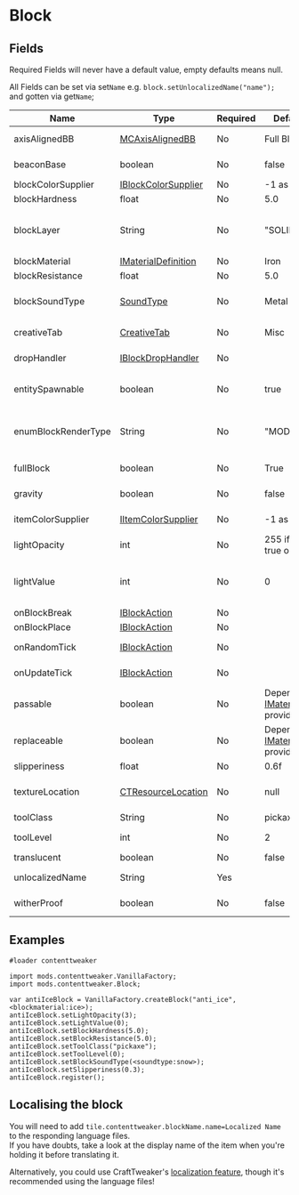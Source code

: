 # Block

## Fields 
Required Fields will never have a default value, empty defaults means null.

All Fields can be set via set`Name` e.g. `block.setUnlocalizedName("name");` and gotten via get`Name`;

|Name                |Type                                                                                                     |Required |Default Value                                                                                                  |Notes                                                                                    |
|--------------------|---------------------------------------------------------------------------------------------------------|---------|---------------------------------------------------------------------------------------------------------------|-----------------------------------------------------------------------------------------|
|axisAlignedBB       |[MCAxisAlignedBB](/Mods/ContentTweaker/Vanilla/Types/Block/MCAxisAlignedBB/)                             |No       |Full Block                                                                                                     |Lets you set the block's bounding box                                                    |
|beaconBase          |boolean                                                                                                  |No       |false                                                                                                          |Can this block be used as part of a beacon's base?                                       |
|blockColorSupplier  |[IBlockColorSupplier](/Mods/ContentTweaker/Vanilla/Advanced_Functionality/Functions/IBlockColorSupplier/)|No       |-1 as color                                                                                                    |The block's color                                                                        |
|blockHardness       |float                                                                                                    |No       |5.0                                                                                                            |How long it takes to break                                                               |
|blockLayer          |String                                                                                                   |No       |"SOLID"                                                                                                        |"SOLID", "CUTOUT_MIPPED", "CUTOUT", "TRANSLUCENT"                                        |
|blockMaterial       |[IMaterialDefinition](/Mods/ContentTweaker/Vanilla/Types/Block/IMaterialDefinition/)                     |No       |Iron                                                                                                           |The Block's base material                                                                |
|blockResistance     |float                                                                                                    |No       |5.0                                                                                                            |Explosion resistance                                                                     |
|blockSoundType      |[SoundType](/Mods/ContentTweaker/Vanilla/Types/Sound/ISoundTypeDefinition/)                              |No       |Metal                                                                                                          |The Block's sound type (determines things like the breaking sound)                       |
|creativeTab         |[CreativeTab](/Mods/ContentTweaker/Vanilla/Creatable_Content/Creative_Tab/)                              |No       |Misc                                                                                                           |The Creative tab the item will appear in                                                 |
|dropHandler         |[IBlockDropHandler](/Mods/ContentTweaker/Vanilla/Advanced_Functionality/Functions/IBlockDropHandler/)    |No       |                                                                                                               |What the block will drop when broken                                                 |
|entitySpawnable     |boolean                                                                                                  |No       |true                                                                                                           |Can be used to prevent any entities from spawning on this block                          |
|enumBlockRenderType |String                                                                                                   |No       |"MODEL"                                                                                                        |"INVISIBLE", "LIQUID", "ENTITYBLOCK_ANIMATED", "MODEL"  → Sets how the block is rendered |
|fullBlock           |boolean                                                                                                  |No       |True                                                                                                           |Used for rendering and light calculations                                                |
|gravity             |boolean                                                                                                  |No       |false                                                                                                          |Is this block affected by gravity                                                        |
|itemColorSupplier   |[IItemColorSupplier](/Mods/ContentTweaker/Vanilla/Advanced_Functionality/Functions/IItemColorSupplier/)  |No       |-1 as color                                                                                                    |The block's color when it is in item form                                                |
|lightOpacity        |int                                                                                                      |No       |255 if fullBlock is true or 0                                                                                  |Does Light pass through                                                                  |
|lightValue          |int                                                                                                      |No       |0                                                                                                              |Light level of block, ranges from 0-1. This value is multiplied by 15 to determine the final value.                                                             |
|onBlockBreak        |[IBlockAction](/Mods/ContentTweaker/Vanilla/Advanced_Functionality/Functions/IBlockAction/)              |No       |                                                                                                               |Called when Block is broken.                                                             |
|onBlockPlace        |[IBlockAction](/Mods/ContentTweaker/Vanilla/Advanced_Functionality/Functions/IBlockAction/)              |No       |                                                                                                               |Called when Block is placed.                                                             |
|onRandomTick        |[IBlockAction](/Mods/ContentTweaker/Vanilla/Advanced_Functionality/Functions/IBlockAction/)              |No       |                                                                                                               |Called on a random tick event.                                                           |
|onUpdateTick        |[IBlockAction](/Mods/ContentTweaker/Vanilla/Advanced_Functionality/Functions/IBlockAction/)              |No       |                                                                                                               |Called when Block receives a block update.                                               |
|passable            |boolean                                                                                                  |No       |Depending on the [IMaterialDefinition](/Mods/ContentTweaker/Vanilla/Types/Block/IMaterialDefinition/) provided |Can players pass through this block?                                                     |
|replaceable         |boolean                                                                                                  |No       |Depending on the [IMaterialDefinition](/Mods/ContentTweaker/Vanilla/Types/Block/IMaterialDefinition/) provided |Can this block be replaced by another block?                                             |
|slipperiness        |float                                                                                                    |No       |0.6f                                                                                                           |Ice blocks are 0.98f                                                                     |
|textureLocation     |[CTResourceLocation](/Mods/ContentTweaker/Vanilla/Types/Resources/CTResourceLocation/)                   |No       |null                                                                                                           |The block's resource location, used for textures etc.                                    |
|toolClass           |String                                                                                                   |No       |pickaxe                                                                                                        |Tool required to Break Block                                                             |
|toolLevel           |int                                                                                                      |No       |2                                                                                                              |Tool Level required to Break Block                                                       |
|translucent         |boolean                                                                                                  |No       |false                                                                                                          |Is see through                                                                           |
|unlocalizedName     |String                                                                                                   |Yes      |                                                                                                               |Name, should be all lowercase                                                            |
|witherProof         |boolean                                                                                                  |No       |false                                                                                                          |Can Wither's destroy this block                                                          |

## Examples
```zenscript
#loader contenttweaker

import mods.contenttweaker.VanillaFactory;
import mods.contenttweaker.Block;

var antiIceBlock = VanillaFactory.createBlock("anti_ice", <blockmaterial:ice>);
antiIceBlock.setLightOpacity(3);
antiIceBlock.setLightValue(0);
antiIceBlock.setBlockHardness(5.0);
antiIceBlock.setBlockResistance(5.0);
antiIceBlock.setToolClass("pickaxe");
antiIceBlock.setToolLevel(0);
antiIceBlock.setBlockSoundType(<soundtype:snow>);
antiIceBlock.setSlipperiness(0.3);
antiIceBlock.register();
```

## Localising the block
You will need to add `tile.contenttweaker.blockName.name=Localized Name` to the responding language files.  
If you have doubts, take a look at the display name of the item when you're holding it before translating it.

Alternatively, you could use CraftTweaker's [localization feature](/Vanilla/Game/IGame/), though it's recommended using the language files!
